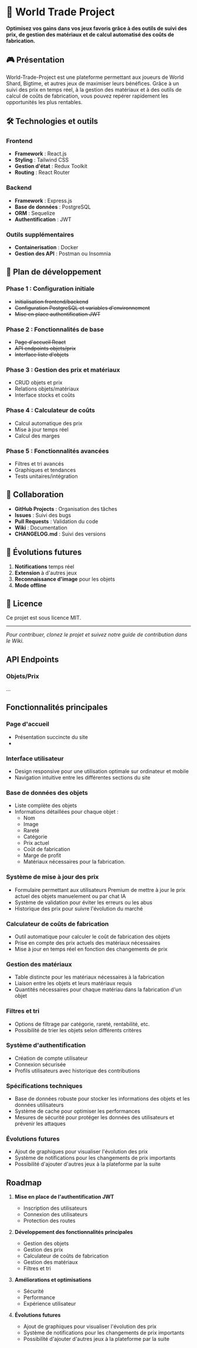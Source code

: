 # 🌟 World Trade Project

**Optimisez vos gains dans vos jeux favoris grâce à des outils de suivi des prix, de gestion des matériaux et de calcul automatisé des coûts de fabrication.**

## 🎮 Présentation

World-Trade-Project est une plateforme permettant aux joueurs de World Shard, Bigtime, et autres jeux de maximiser leurs bénéfices. Grâce à un suivi des prix en temps réel, à la gestion des matériaux et à des outils de calcul de coûts de fabrication, vous pouvez repérer rapidement les opportunités les plus rentables.

## 🛠️ Technologies et outils

### Frontend

- **Framework** : React.js
- **Styling** : Tailwind CSS
- **Gestion d'état** : Redux Toolkit
- **Routing** : React Router

### Backend

- **Framework** : Express.js
- **Base de données** : PostgreSQL
- **ORM** : Sequelize
- **Authentification** : JWT

### Outils supplémentaires

- **Containerisation** : Docker
- **Gestion des API** : Postman ou Insomnia

## 📅 Plan de développement

### Phase 1 : Configuration initiale

- ~~Initialisation frontend/backend~~
- ~~Configuration PostgreSQL et variables d'environnement~~
- ~~Mise en place authentification JWT~~

### Phase 2 : Fonctionnalités de base

- ~~Page d'accueil React~~
- ~~API endpoints objets/prix~~
- ~~Interface liste d'objets~~

### Phase 3 : Gestion des prix et matériaux

- CRUD objets et prix
- Relations objets/matériaux
- Interface stocks et coûts

### Phase 4 : Calculateur de coûts

- Calcul automatique des prix
- Mise à jour temps réel
- Calcul des marges

### Phase 5 : Fonctionnalités avancées

- Filtres et tri avancés
- Graphiques et tendances
- Tests unitaires/intégration

## 👥 Collaboration

- **GitHub Projects** : Organisation des tâches
- **Issues** : Suivi des bugs
- **Pull Requests** : Validation du code
- **Wiki** : Documentation
- **CHANGELOG.md** : Suivi des versions

## 🔮 Évolutions futures

1. **Notifications** temps réel
2. **Extension** à d'autres jeux
3. **Reconnaissance d'image** pour les objets
4. **Mode offline**

## 📄 Licence

Ce projet est sous licence MIT.

---

_Pour contribuer, clonez le projet et suivez notre guide de contribution dans le Wiki._

## API Endpoints

### Objets/Prix

...

## Fonctionnalités principales

### Page d'accueil

- Présentation succincte du site
-

### Interface utilisateur

- Design responsive pour une utilisation optimale sur ordinateur et mobile
- Navigation intuitive entre les différentes sections du site

### Base de données des objets

- Liste complète des objets
- Informations détaillées pour chaque objet :
  - Nom
  - Image
  - Rareté
  - Catégorie
  - Prix actuel
  - Coût de fabrication
  - Marge de profit
  - Matériaux nécessaires pour la fabrication.

### Système de mise à jour des prix

- Formulaire permettant aux utilisateurs Premium de mettre à jour le prix actuel des objets manuelement ou par chat IA
- Système de validation pour éviter les erreurs ou les abus
- Historique des prix pour suivre l'évolution du marché

### Calculateur de coûts de fabrication

- Outil automatique pour calculer le coût de fabrication des objets
- Prise en compte des prix actuels des matériaux nécessaires
- Mise à jour en temps réel en fonction des changements de prix

### Gestion des matériaux

- Table distincte pour les matériaux nécessaires à la fabrication
- Liaison entre les objets et leurs matériaux requis
- Quantités nécessaires pour chaque matériau dans la fabrication d'un objet

### Filtres et tri

- Options de filtrage par catégorie, rareté, rentabilité, etc.
- Possibilité de trier les objets selon différents critères

### Système d'authentification

- Création de compte utilisateur
- Connexion sécurisée
- Profils utilisateurs avec historique des contributions

### Spécifications techniques

- Base de données robuste pour stocker les informations des objets et les données utilisateurs
- Système de cache pour optimiser les performances
- Mesures de sécurité pour protéger les données des utilisateurs et prévenir les attaques

### Évolutions futures

- Ajout de graphiques pour visualiser l'évolution des prix
- Système de notifications pour les changements de prix importants
- Possibilité d'ajouter d'autres jeux à la plateforme par la suite

## Roadmap

1. **Mise en place de l'authentification JWT**

   - Inscription des utilisateurs
   - Connexion des utilisateurs
   - Protection des routes

2. **Développement des fonctionnalités principales**

   - Gestion des objets
   - Gestion des prix
   - Calculateur de coûts de fabrication
   - Gestion des matériaux
   - Filtres et tri

3. **Améliorations et optimisations**

   - Sécurité
   - Performance
   - Expérience utilisateur

4. **Évolutions futures**
   - Ajout de graphiques pour visualiser l'évolution des prix
   - Système de notifications pour les changements de prix importants
   - Possibilité d'ajouter d'autres jeux à la plateforme par la suite
